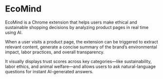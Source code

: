 # EcoMind

EcoMind is a Chrome extension that helps users make ethical and sustainable shopping decisions by analyzing product pages in real time using AI.

When a user visits a product page, the extension can be triggered to extract relevant content, generate a concise summary of the brand’s environmental impact, labor practices, and overall transparency.

It visually displays trust scores across key categories—like sustainability, labor ethics, and animal welfare—and allows users to ask natural-language questions for instant AI-generated answers.